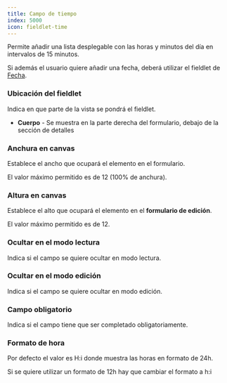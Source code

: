 ```yaml
---
title: Campo de tiempo
index: 5000
icon: fieldlet-time
---
```


Permite añadir una lista desplegable con las horas y minutos del día en intervalos de 15 minutos.

Si además el usuario quiere añadir una fecha, deberá utilizar el fieldlet de
[Fecha](/rules/palette/fieldlets/datefield).

### Ubicación del fieldlet

Indica en que parte de la vista se pondrá el fieldlet.

- **Cuerpo** - Se muestra en la parte derecha del formulario, debajo de la sección de detalles

### Anchura en canvas

Establece el ancho que ocupará el elemento en el formulario.

El valor máximo permitido es de 12 (100% de anchura).

### Altura en canvas

Establece el alto que ocupará el elemento en el **formulario de edición**.

El valor máximo permitido es de 12.

### Ocultar en el modo lectura

Indica si el campo se quiere ocultar en modo lectura.

### Ocultar en el modo edición

Indica si el campo se quiere ocultar en modo edición.

### Campo obligatorio

Indica si el campo tiene que ser completado obligatoriamente.

### Formato de hora

Por defecto el valor es H:i donde muestra las horas en formato de 24h.

Si se quiere utilizar un formato de 12h hay que cambiar el formato a h:i
